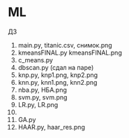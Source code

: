 # ML
ДЗ
1. main.py,
   titanic.csv,
   снимок.png
2. kmeansFINAL.py
   kmeansFINAL.png
3. c_means.py
4. dbscan.py (сдал на паре)
5. knp.py,
   knp1.png,
   knp2.png
6. knn.py, 
   knn1.png, 
   knn2.png
7. nba.py,
   НБА.png
8. svm.py,
   svm.png
9. LR.py, 
   LR.png
10. 
11. GA.py
12. HAAR.py,
    haar_res.png
